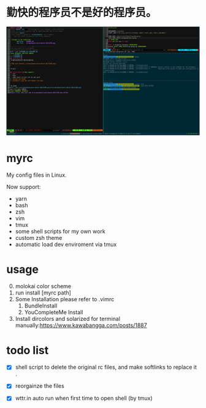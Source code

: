 # 勤快的程序员不是好的程序员。

![My work bench](./screenshoots/work-bench-20171109b.png)


# myrc

My config files in Linux.

Now support:

- yarn
- bash
- zsh
- vim
- tmux
- some shell scripts for my own work
- custom zsh theme
- automatic load dev enviroment via tmux


# usage

0. molokai color scheme
1. run install [myrc path]
2. Some Installation please refer to .vimrc
    1. BundleInstall
    2. YouCompleteMe Install
3. Install dircolors and solarized for terminal manually:https://www.kawabangga.com/posts/1887

# todo list

- [x] shell script to delete the original rc files, and make softlinks to replace it .
- [x] reorgainze the files
- [x] wttr.in auto run when first time to open shell (by tmux)

